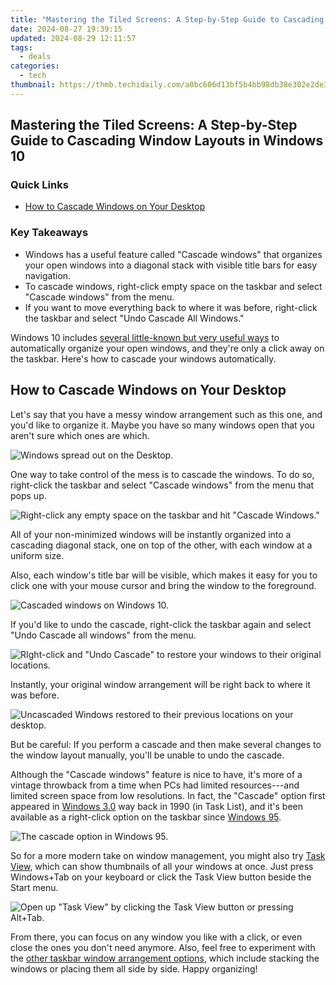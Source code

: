 ```yaml
---
title: "Mastering the Tiled Screens: A Step-by-Step Guide to Cascading Window Layouts in Windows 10"
date: 2024-08-27 19:39:15
updated: 2024-08-29 12:11:57
tags:
  - deals
categories:
  - tech
thumbnail: https://thmb.techidaily.com/a0bc606d13bf5b4bb98db38e302e2de3fccfa94f74c2f49ef3ec08979e13d4fd.jpg
---
```


## Mastering the Tiled Screens: A Step-by-Step Guide to Cascading Window Layouts in Windows 10

### Quick Links

* [How to Cascade Windows on Your Desktop](https://video-screen-grab.techidaily.com/5-elite-webcams-offering-clear-visuals-and-inbuilt-mics-for-2024/)

### Key Takeaways

* Windows has a useful feature called "Cascade windows" that organizes your open windows into a diagonal stack with visible title bars for easy navigation.
* To cascade windows, right-click empty space on the taskbar and select "Cascade windows" from the menu.
* If you want to move everything back to where it was before, right-click the taskbar and select "Undo Cascade All Windows."

 Windows 10 includes [several little-known but very useful ways](https://ios-unlock.techidaily.com/in-2024-how-to-fix-apple-iphone-12-pro-unavailable-issue-with-ease-by-drfone-ios/) to automatically organize your open windows, and they're only a click away on the taskbar. Here's how to cascade your windows automatically.

##  How to Cascade Windows on Your Desktop

 Let's say that you have a messy window arrangement such as this one, and you'd like to organize it. Maybe you have so many windows open that you aren't sure which ones are which.

![Windows spread out on the Desktop.](https://static1.howtogeekimages.com/wordpress/wp-content/uploads/2023/11/1-16.png) 

 One way to take control of the mess is to cascade the windows. To do so, right-click the taskbar and select "Cascade windows" from the menu that pops up.

![Right-click any empty space on the taskbar and hit "Cascade Windows."](https://static1.howtogeekimages.com/wordpress/wp-content/uploads/2023/11/2-click-cascade-windows.png) 

 All of your non-minimized windows will be instantly organized into a cascading diagonal stack, one on top of the other, with each window at a uniform size.

 Also, each window's title bar will be visible, which makes it easy for you to click one with your mouse cursor and bring the window to the foreground.

![Cascaded windows on Windows 10.](https://static1.howtogeekimages.com/wordpress/wp-content/uploads/2023/11/3-cascaded-windows.png) 

 If you'd like to undo the cascade, right-click the taskbar again and select "Undo Cascade all windows" from the menu.

![RIght-click and "Undo Cascade" to restore your windows to their original locations.](https://static1.howtogeekimages.com/wordpress/wp-content/uploads/2023/11/4-undo-cascade.png) 

 Instantly, your original window arrangement will be right back to where it was before.

![Uncascaded Windows restored to their previous locations on your desktop.](https://static1.howtogeekimages.com/wordpress/wp-content/uploads/2023/11/5-uncascade-windows.png) 

 But be careful: If you perform a cascade and then make several changes to the window layout manually, you'll be unable to undo the cascade.

 Although the "Cascade windows" feature is nice to have, it's more of a vintage throwback from a time when PCs had limited resources---and limited screen space from low resolutions. In fact, the "Cascade" option first appeared in [Windows 3.0](https://ai-video-translation.techidaily.com/in-2024-a-comprehensive-guide-to-video-and-subtitle-translation-with-veedio/) way back in 1990 (in Task List), and it's been available as a right-click option on the taskbar since [Windows 95](https://youtube-tips.techidaily.com/ncovered-the-hidden-youtube-shorts-fix-for-2024/).

![The cascade option in Windows 95.](https://static1.howtogeekimages.com/wordpress/wp-content/uploads/2020/12/cascade_win95.jpg) 

 So for a more modern take on window management, you might also try [Task View](https://tiktok-videos.techidaily.com/updated-virtual-performances-on-kuaishou-for-2024/), which can show thumbnails of all your windows at once. Just press Windows+Tab on your keyboard or click the Task View button beside the Start menu. 

![Open up "Task View" by clicking the Task View button or pressing Alt+Tab.](https://static1.howtogeekimages.com/wordpress/wp-content/uploads/2023/11/6-task-view.png) 

 From there, you can focus on any window you like with a click, or even close the ones you don't need anymore. Also, feel free to experiment with the [other taskbar window arrangement options](https://ios-unlock.techidaily.com/in-2024-how-to-fix-apple-iphone-12-pro-unavailable-issue-with-ease-by-drfone-ios/), which include stacking the windows or placing them all side by side. Happy organizing!

<ins class="adsbygoogle"
     style="display:block"
     data-ad-format="autorelaxed"
     data-ad-client="ca-pub-7571918770474297"
     data-ad-slot="1223367746"></ins>



<ins class="adsbygoogle"
     style="display:block"
     data-ad-client="ca-pub-7571918770474297"
     data-ad-slot="8358498916"
     data-ad-format="auto"
     data-full-width-responsive="true"></ins>
